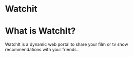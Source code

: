 # Watchit
<h1>What is WatchIt?</h1>
WatchIt is a dynamic web portal to share your film or tv show recommendations with your friends.

